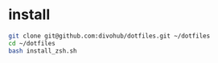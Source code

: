 # install


```bash
git clone git@github.com:divohub/dotfiles.git ~/dotfiles
cd ~/dotfiles
bash install_zsh.sh
```
